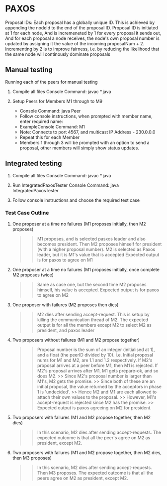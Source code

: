 # PAXOS

Proposal IDs: Each proposal has a globally unique ID. 
This is achieved by appending the nodeId to the end of the proposal ID. 
Proposal ID is initiated at 1 for each node,
And is incremeneted by 1 for every proposal it sends out,
And for each proposal a node receives, the node's own proposal number is updated 
        by assigning it the value of the incoming proposalNum + 2.        
Incrementing by 2 is to improve fairness,
        i.e. by reducing the likelihood that the same node will continously dominate proposals
        
<h2>Manual testing</h2>

Running each of the peers for manual testing
1. Compile all files
    Console Command: javac *.java

2. Setup Peers for Members M1 through to M9 
    - Console Command: java Peer 
    - Follow console instructions, when prompted with member name, enter required name:
    - ExampleConsole Command: M1
    - Note: Connects to port 4567, and multicast IP Address - 230.0.0.0
    - Repeat this for each Member
    - Members 1 through 3 will be prompted with an option to send a proposal, 
        other members will simply show status updates.

<h2>Integrated testing</h2>

1. Compile all files
    Console Command: javac *.java

2. Run IntegratedPaxosTester
    Console Command: java IntegratedPaxosTester

3. Follow console instructions and choose the required test case

<h3>Test Case Outline</h3>

1) One proposer at a time no failures (M1 proposes initially, then M2 proposes)
    >> M1 proposes, and is selected pasxos leader and also becomes president.
    >> Then M2 proposes himself for president (with a higher proposal number).
    >> M2 is selected as Paxos leader, but it is M1's value that is accepted
    >> Expected output is for paxos to agree on M1

2) One proposer at a time no failures (M1 proposes initially, once complete M2 proposes twice)
    >> Same as case one, but the second time M2 proposes himself, his value is accepted.
    >> Expected output is for paxos to agree on M2

3) One proposer with failures (M2 proposes then dies)
    >> M2 dies after sending accept-request.
    >> This is setup by killing the communication thread of M2.
    >> The expected output is for all the members except M2 to select M2 as president, and paxos leader

4) Two proposers without failures (M1 and M2 propose together)
    >> Proposal number is the sum of an integer (initialised at 1), and a float (the peerID divided by 10).
    >> i.e. Initial proposal nums for M1 and M2, are 1.1 and 1.2 respectively.
    >> If M2's proposal arrives at a peer before M1, then M1 is rejected.
    >> If M2's proposal arrives after M1, M1 gets prepare-ok, and so does M2.
        >> Since M2's proposal number is larger than M1's, M2 gets the promise. 
        >> Since both of these are an initial proposal, the value returned by the acceptors in phase 1 is 'undecided'.
        >> Hence M2 and M1 are each allowed to attach their own values to the proposal.
        >> However, M1's accept-request is rejected since M2 has the promise.
        >> Expected output is paxos agreeing on M2 for president.

5) Two proposers with failures (M1 and M2 propose together, then M2 dies)
    >> In this scenario, M2 dies after sending accept-requests.
    >> The expected outcome is that all the peer's agree on M2 as president, except M2.

6) Two proposers with failures (M1 and M2 propose together, then M2 dies, then M3 proposes)
    >> In this scenario, M2 dies after sending accept-requests.
    >> Then M3 proposes.
    >> The expected outcome is that all the peers agree on M2 as president, except M2.
